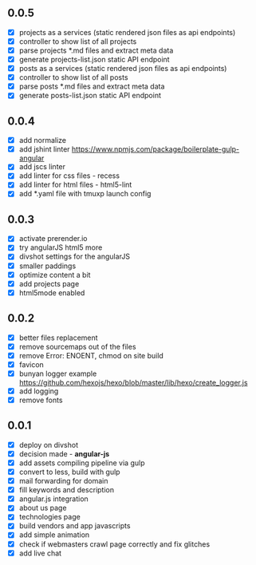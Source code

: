 ## 0.0.5

- [x] projects as a services (static rendered json files as api endpoints)
- [x] controller to show list of all projects
- [x] parse projects \*.md files and extract meta data
- [x] generate projects-list.json static API endpoint
- [x] posts as a services (static rendered json files as api endpoints)
- [x] controller to show list of all posts
- [x] parse posts \*.md files and extract meta data
- [x] generate posts-list.json static API endpoint

## 0.0.4

- [x] add normalize
- [x] add jshint linter https://www.npmjs.com/package/boilerplate-gulp-angular
- [x] add jscs linter
- [x] add linter for css files - recess
- [x] add linter for html files - html5-lint
- [x] add \*.yaml file with tmuxp launch config

## 0.0.3

- [x] activate prerender.io
- [x] try angularJS html5 more
- [x] divshot settings for the angularJS
- [x] smaller paddings
- [x] optimize content a bit
- [x] add projects page
- [x] html5mode enabled

## 0.0.2

- [x] better files replacement
- [x] remove sourcemaps out of the files
- [x] remove Error: ENOENT, chmod on site build
- [x] favicon
- [x] bunyan logger example https://github.com/hexojs/hexo/blob/master/lib/hexo/create_logger.js
- [x] add logging
- [x] remove fonts

## 0.0.1

- [x] deploy on divshot
- [x] decision made - **angular-js**
- [x] add assets compiling pipeline via gulp
- [x] convert to less, build with gulp
- [x] mail forwarding for domain
- [x] fill keywords and description
- [x] angular.js integration
- [x] about us page
- [x] technologies page
- [x] build vendors and app javascripts
- [x] add simple animation
- [x] check if webmasters crawl page correctly and fix glitches
- [x] add live chat
